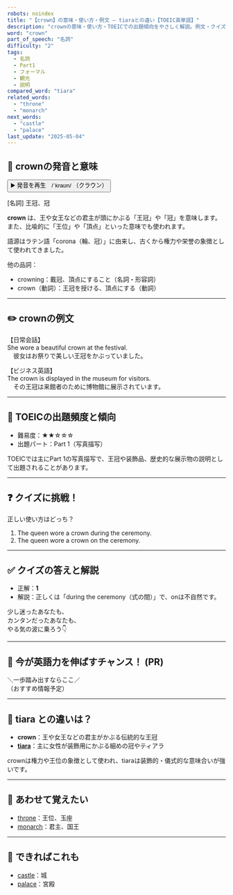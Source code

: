 ```yaml
---
robots: noindex
title: "【crown】の意味・使い方・例文 ― tiaraとの違い【TOEIC英単語】"
description: "crownの意味・使い方・TOEICでの出題傾向をやさしく解説。例文・クイズ付きでtiaraとの違いもわかりやすく学べます。"
word: "crown"
part_of_speech: "名詞"
difficulty: "2"
tags:
  - 名詞
  - Part1
  - フォーマル
  - 観光
  - 説明
compared_word: "tiara"
related_words:
  - "throne"
  - "monarch"
next_words:
  - "castle"
  - "palace"
last_update: "2025-05-04"
---
```


## 🔰 crownの発音と意味

<button class="play-audio" onclick="playTTS('crown')">
  <span class="play-audio-main">
    ▶️ 発音を再生　/ˈkraʊn/
  </span>
  <span class="play-audio-sub">
    （クラウン）
  </span>
</button>

[名詞] 王冠、冠

**crown** は、王や女王などの君主が頭にかぶる「王冠」や「冠」を意味します。また、比喩的に「王位」や「頂点」といった意味でも使われます。

語源はラテン語「corona（輪、冠）」に由来し、古くから権力や栄誉の象徴として使われてきました。

他の品詞：  
- crowning：戴冠、頂点にすること（名詞・形容詞）
- crown（動詞）：王冠を授ける、頂点にする（動詞）

---

## ✏️ crownの例文

【日常会話】  
She wore a beautiful crown at the festival.  
　彼女はお祭りで美しい王冠をかぶっていました。

【ビジネス英語】  
The crown is displayed in the museum for visitors.  
　その王冠は来館者のために博物館に展示されています。

---

## 🎯 TOEICの出題頻度と傾向

- 難易度：★★☆☆☆
- 出題パート：Part 1（写真描写）

TOEICでは主にPart 1の写真描写で、王冠や装飾品、歴史的な展示物の説明として出題されることがあります。

---

## ❓ クイズに挑戦！

正しい使い方はどっち？

1. The queen wore a crown during the ceremony.  
2. The queen wore a crown on the ceremony.

---

## ✅ クイズの答えと解説

- 正解：**1**
- 解説：正しくは「during the ceremony（式の間）」で、onは不自然です。

少し迷ったあなたも、  
カンタンだったあなたも、  
やる気の波に乗ろう👇️

---

## 🚀 今が英語力を伸ばすチャンス！ (PR)

<div class="info-center">
＼一歩踏み出すならここ／<br>  
（おすすめ情報予定）
</div>

---

## 🤔  tiara との違いは？

- **crown**：王や女王などの君主がかぶる伝統的な王冠
- **[tiara](/tiara)**：主に女性が装飾用にかぶる細めの冠やティアラ

crownは権力や王位の象徴として使われ、tiaraは装飾的・儀式的な意味合いが強いです。

---

## 🧩 あわせて覚えたい

- [throne](/throne)：王位、玉座
- [monarch](/monarch)：君主、国王

---

## 📖 できればこれも

- [castle](/castle)：城
- [palace](/palace)：宮殿

<!-- cvid: aid37_bid20 -->
